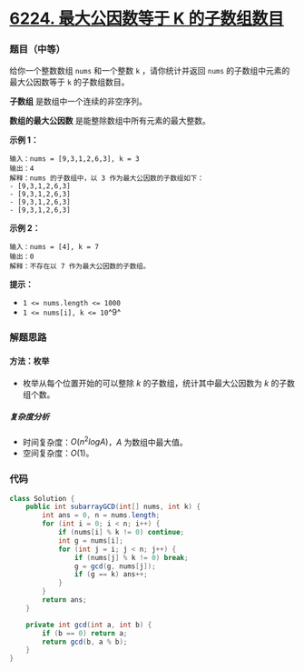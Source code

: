 # [6224. 最大公因数等于 K 的子数组数目](https://leetcode.cn/problems/number-of-subarrays-with-gcd-equal-to-k/)

### 题目（中等）

给你一个整数数组 `nums` 和一个整数 `k` ，请你统计并返回 `nums` 的子数组中元素的最大公因数等于 `k` 的子数组数目。

**子数组** 是数组中一个连续的非空序列。

**数组的最大公因数** 是能整除数组中所有元素的最大整数。

**示例 1：**

```
输入：nums = [9,3,1,2,6,3], k = 3
输出：4
解释：nums 的子数组中，以 3 作为最大公因数的子数组如下：
- [9,3,1,2,6,3]
- [9,3,1,2,6,3]
- [9,3,1,2,6,3]
- [9,3,1,2,6,3]
```

**示例 2：**

```
输入：nums = [4], k = 7
输出：0
解释：不存在以 7 作为最大公因数的子数组。
```

**提示：**

* `1 <= nums.length <= 1000`
* `1 <= nums[i], k <= 10`^9^

### 解题思路

#### 方法：枚举

- 枚举从每个位置开始的可以整除 $k$ 的子数组，统计其中最大公因数为 $k$ 的子数组个数。

##### 复杂度分析

- 时间复杂度：$O(n^2logA)$，$A$ 为数组中最大值。
- 空间复杂度：$O(1)$。

### 代码

```java
class Solution {
    public int subarrayGCD(int[] nums, int k) {
        int ans = 0, n = nums.length;
        for (int i = 0; i < n; i++) {
            if (nums[i] % k != 0) continue;
            int g = nums[i];
            for (int j = i; j < n; j++) {
                if (nums[j] % k != 0) break;
                g = gcd(g, nums[j]);
                if (g == k) ans++;
            }
        }
        return ans;
    }

    private int gcd(int a, int b) {
        if (b == 0) return a;
        return gcd(b, a % b);
    }
}
```
